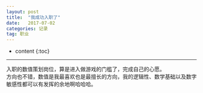 ```yaml
---
layout: post
title:  "我成功入职了"
date:   2017-07-02 
categories: 记录
tag: 职业
---
```


* content
{:toc}



------------------------
  入职的数值策划岗位，算是进入做游戏的门槛了，完成自己的心愿。  
  方向也不错，数值是我最喜欢也是最擅长的方向，我的逻辑性、数学基础以及数字敏感性都可以有发挥的余地啊哈哈哈。
